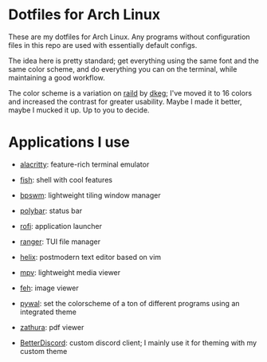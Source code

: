 # Dotfiles for Arch Linux

These are my dotfiles for Arch Linux. Any programs without configuration files in this repo are used with essentially default configs.

The idea here is pretty standard; get everything using the same font and the same color scheme, and do everything you can on the terminal, while maintaining a good workflow.

The color scheme is a variation on [raild](https://github.com/dkeg/crayolo/blob/master/colors/raild) by [dkeg](https://github.com/dkeg/); I've moved it to 16 colors and increased the contrast for greater usability. Maybe I made it better, maybe I mucked it up. Up to you to decide.

# Applications I use

- [alacritty](https://github.com/baskerville/bspwm): feature-rich terminal emulator

- [fish](https://github.com/fish-shell/fish-shell): shell with cool features

- [bpswm](https://github.com/baskerville/bspwm): lightweight tiling window manager

- [polybar](https://github.com/polybar/polybar): status bar

- [rofi](https://github.com/davatorium/rofi): application launcher

- [ranger](https://github.com/ranger/ranger): TUI file manager

- [helix](https://github.com/helix-editor/helix): postmodern text editor based on vim

- [mpv](https://mpv.io/): lightweight media viewer

- [feh](https://github.com/derf/feh): image viewer

- [pywal](https://github.com/dylanaraps/pywal): set the colorscheme of a ton of different programs using an integrated theme 

- [zathura](https://github.com/pwmt/zathura): pdf viewer

- [BetterDiscord](https://github.com/BetterDiscord/BetterDiscord): custom discord client; I mainly use it for theming with my custom theme
